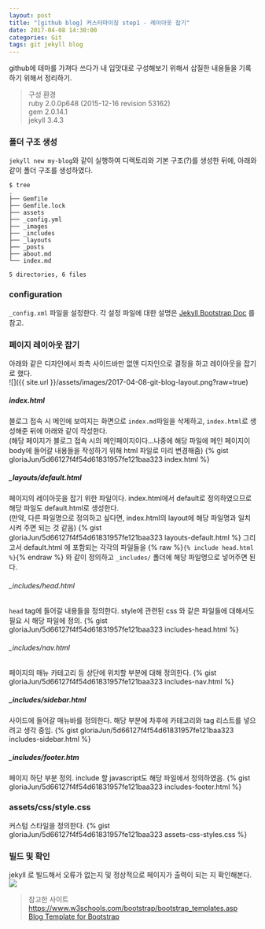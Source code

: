 ```yaml
---
layout: post
title: "[github blog] 커스터마이징 step1 - 레이아웃 잡기"
date: 2017-04-08 14:30:00
categories: Git
tags: git jekyll blog
---
```


github에 테마를 가져다 쓰다가 내 입맛대로 구성해보기 위해서 삽질한 내용들을 기록하기 위해서 정리하기.

> 구성 환경  
> ruby 2.0.0p648 (2015-12-16 revision 53162)  
> gem 2.0.14.1  
> jekyll 3.4.3  

### 폴더 구조 생성
`jekyll new my-blog`와 같이 실행하여  디렉토리와 기본 구조(?)를 생성한 뒤에,
아래와 같이 폴더 구조를 생성하였다.
```
$ tree
.
├── Gemfile
├── Gemfile.lock
├── assets
├── _config.yml
├── _images
├── _includes
├── _layouts
├── _posts
├── about.md
└── index.md

5 directories, 6 files
```


### configuration
`_config.xml` 파일을 설정한다.
각 설정 파일에 대한 설명은 [Jekyll Bootstrap Doc](http://mistic100.github.io/jekyll-bootstrap-doc/#configuration) 를 참고.

### 페이지 레이아웃 잡기
아래와 같은 디자인에서 좌측 사이드바만 없앤 디자인으로 결정을 하고 레이아웃을 잡기로 했다.<br/>
![]({{ site.url }}/assets/images/2017-04-08-git-blog-layout.png?raw=true)

##### index.html
블로그 접속 시 메인에 보여지는 화면으로 `index.md`파일을 삭제하고, `index.html`로 생성해준 뒤에 아래와 같이 작성한다.<br/>
 (해당 페이지가 블로그 접속 시의 메인페이지이다…나중에 해당 파일에 메인 페이지이 body에 들어갈 내용들을 작성하기 위해 html 파일로 미리 변경해줌)
{% gist gloriaJun/5d66127f4f54d61831957fe121baa323 index.html %}

##### _layouts/default.html
페이지의 레이아웃을 잡기 위한 파일이다. index.html에서 default로 정의하였으므로 해당 파일도 default.html로 생성한다.<br/>
(만약, 다른 파일명으로 정의하고 싶다면, index.html의 layout에 해당 파일명과 일치 시켜 주면 되는 것 같음)
{% gist gloriaJun/5d66127f4f54d61831957fe121baa323 layouts-default.html %}
그리고서 default.html 에 포함되는 각각의 파일들을  {% raw %}`{% include head.html %}`{% endraw %} 와 같이 정의하고 `_includes/` 폴더에 해당 파일명으로 넣어주면 된다.


###### _includes/head.html
`head` tag에 들어갈 내용들을 정의한다. 
style에 관련된 css 와 같은 파일들에 대해서도 필요 시 해당 파일에 정의.
{% gist gloriaJun/5d66127f4f54d61831957fe121baa323 includes-head.html %}

###### _includes/nav.html
페이지의 매뉴 카테고리 등 상단에 위치할 부분에 대해 정의한다.
{% gist gloriaJun/5d66127f4f54d61831957fe121baa323 includes-nav.html %}

##### _includes/sidebar.html
사이드에 들어갈 매뉴바를 정의한다.
해당 부분에 차후에 카테고리와 tag 리스트를 넣으려고 생각 중임.
{% gist gloriaJun/5d66127f4f54d61831957fe121baa323 includes-sidebar.html %}

##### _includes/footer.htm
페이지 하단 부분 정의. include 할 javascript도 해당 파일에서 정의하였음.
{% gist gloriaJun/5d66127f4f54d61831957fe121baa323 includes-footer.html %}

### assets/css/style.css
커스텀 스타일을 정의한다.
{% gist gloriaJun/5d66127f4f54d61831957fe121baa323 assets-css-styles.css %}

### 빌드 및 확인
jekyll 로 빌드해서 오류가 없는지 및 정상적으로 페이지가 출력이 되는 지 확인해본다.<br/>
![]({{site.url}}/assets/images/2017-04-08-git-blog-step1.png?raw=true)


> 참고한 사이트  
> https://www.w3schools.com/bootstrap/bootstrap_templates.asp  
> [Blog Template for Bootstrap](http://getbootstrap.com/examples/blog/#)  


